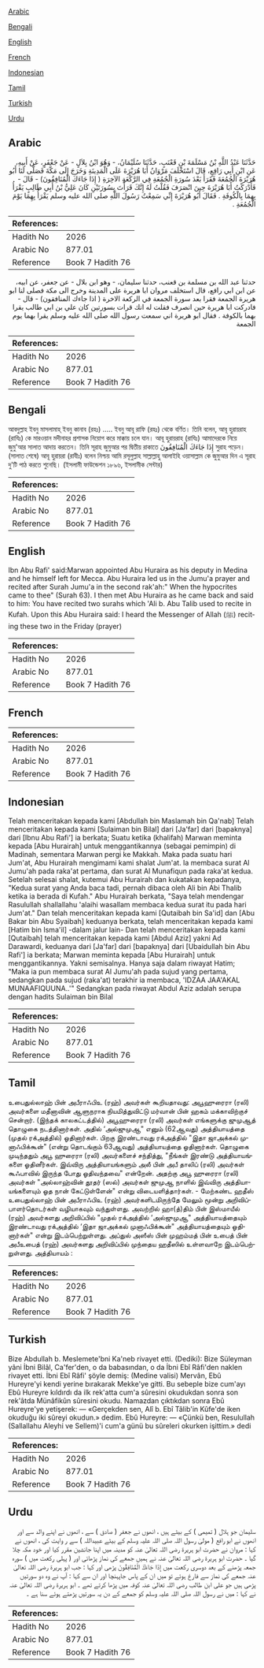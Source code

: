 [Arabic](#arabic)

[Bengali](#bengali)

[English](#english)

[French](#french)

[Indonesian](#indonesian)

[Tamil](#tamil)

[Turkish](#turkish)

[Urdu](#urdu)

## Arabic


<div dir="rtl" lang="ar" style={{fontSize:'larger',backgroundColor:'#f8f9fa',padding:20}}>
حَدَّثَنَا عَبْدُ اللَّهِ بْنُ مَسْلَمَةَ بْنِ قَعْنَبٍ، حَدَّثَنَا سُلَيْمَانُ، - وَهُوَ ابْنُ بِلاَلٍ - عَنْ جَعْفَرٍ، عَنْ أَبِيهِ، عَنِ ابْنِ أَبِي رَافِعٍ، قَالَ اسْتَخْلَفَ مَرْوَانُ أَبَا هُرَيْرَةَ عَلَى الْمَدِينَةِ وَخَرَجَ إِلَى مَكَّةَ فَصَلَّى لَنَا أَبُو هُرَيْرَةَ الْجُمُعَةَ فَقَرَأَ بَعْدَ سُورَةِ الْجُمُعَةِ فِي الرَّكْعَةِ الآخِرَةِ ‏(‏ إِذَا جَاءَكَ الْمُنَافِقُونَ‏)‏ - قَالَ - فَأَدْرَكْتُ أَبَا هُرَيْرَةَ حِينَ انْصَرَفَ فَقُلْتُ لَهُ إِنَّكَ قَرَأْتَ بِسُورَتَيْنِ كَانَ عَلِيُّ بْنُ أَبِي طَالِبٍ يَقْرَأُ بِهِمَا بِالْكُوفَةِ ‏.‏ فَقَالَ أَبُو هُرَيْرَةَ إِنِّي سَمِعْتُ رَسُولَ اللَّهِ صلى الله عليه وسلم يَقْرَأُ بِهِمَا يَوْمَ الْجُمُعَةِ ‏.‏
</div>
<div style={{backgroundColor:'#f8f9fa',padding:20, marginBottom: 10}}><table> <thead> <tr> <th>References:</th> <th></th> </tr> </thead> <tbody><tr><td>Hadith No</td><td>2026</td></tr><tr><td>Arabic No</td><td>877.01</td></tr><tr><td>Reference</td><td>Book 7 Hadith 76</td></tr></tbody></table></div>


<div dir="rtl" lang="ar" style={{fontSize:'larger',backgroundColor:'#f8f9fa',padding:20}}>
حدثنا عبد الله بن مسلمة بن قعنب، حدثنا سليمان، - وهو ابن بلال - عن جعفر، عن ابيه، عن ابن ابي رافع، قال استخلف مروان ابا هريرة على المدينة وخرج الى مكة فصلى لنا ابو هريرة الجمعة فقرا بعد سورة الجمعة في الركعة الاخرة ( اذا جاءك المنافقون) - قال - فادركت ابا هريرة حين انصرف فقلت له انك قرات بسورتين كان علي بن ابي طالب يقرا بهما بالكوفة . فقال ابو هريرة اني سمعت رسول الله صلى الله عليه وسلم يقرا بهما يوم الجمعة
</div>
<div style={{backgroundColor:'#f8f9fa',padding:20, marginBottom: 10}}><table> <thead> <tr> <th>References:</th> <th></th> </tr> </thead> <tbody><tr><td>Hadith No</td><td>2026</td></tr><tr><td>Arabic No</td><td>877.01</td></tr><tr><td>Reference</td><td>Book 7 Hadith 76</td></tr></tbody></table></div>

## Bengali


<div dir="ltr" lang="bn" style={{fontSize:'larger',backgroundColor:'#f8f9fa',padding:20}}>
আবদুল্লাহ ইবনু মাসলামাহ্ ইবনু কানাব (রহঃ) ..... ইবনু আবূ রাফি (রহঃ) থেকে বর্ণিত। তিনি বলেন, আবূ হুরায়রাহ (রাযিঃ) কে মারওয়ান মদীনাহর প্রশাসক নিয়োগ করে মাক্কায় চলে যান। আবূ হুরায়রাহ (রাযিঃ) আমাদেরকে নিয়ে জুমু'আর সালাত আদায় করতেন। তিনি সূরাহ জুমুআর পর দ্বিতীয় রাকাতে إِذَا جَاءَكَ الْمُنَافِقُونَ সুরাহ পড়েন। (সালাত শেষে) আবূ হুরায়রা (রাযীঃ) বলেন নিশ্চয় আমি রসূলুল্লাহ সাল্লাল্লাহু আলাইহি ওয়াসাল্লাম কে জুমুআর দিন এ সূরাহ দু'টি পাঠ করতে শুনেছি। (ইসলামী ফাউন্ডেশন ১৮৯৬, ইসলামীক সেন্টার)
</div>
<div style={{backgroundColor:'#f8f9fa',padding:20, marginBottom: 10}}><table> <thead> <tr> <th>References:</th> <th></th> </tr> </thead> <tbody><tr><td>Hadith No</td><td>2026</td></tr><tr><td>Arabic No</td><td>877.01</td></tr><tr><td>Reference</td><td>Book 7 Hadith 76</td></tr></tbody></table></div>

## English


<div dir="ltr" lang="en" style={{fontSize:'larger',backgroundColor:'#f8f9fa',padding:20}}>
Ibn Abu Rafi' said:Marwan appointed Abu Huraira as his deputy in Medina and he himself left for Mecca. Abu Huraira led us in the Jumu'a prayer and recited after Surah Jumu'a in the second rak'ah:" When the hypocrites came to thee" (Surah 63). I then met Abu Huraira as he came back and said to him: You have recited two surahs which 'Ali b. Abu Talib used to recite in Kufah. Upon this Abu Huraira said: I heard the Messenger of Allah (ﷺ) reciting these two in the Friday (prayer)
</div>
<div style={{backgroundColor:'#f8f9fa',padding:20, marginBottom: 10}}><table> <thead> <tr> <th>References:</th> <th></th> </tr> </thead> <tbody><tr><td>Hadith No</td><td>2026</td></tr><tr><td>Arabic No</td><td>877.01</td></tr><tr><td>Reference</td><td>Book 7 Hadith 76</td></tr></tbody></table></div>

## French


<div dir="ltr" lang="fr" style={{fontSize:'larger',backgroundColor:'#f8f9fa',padding:20}}>

</div>
<div style={{backgroundColor:'#f8f9fa',padding:20, marginBottom: 10}}><table> <thead> <tr> <th>References:</th> <th></th> </tr> </thead> <tbody><tr><td>Hadith No</td><td>2026</td></tr><tr><td>Arabic No</td><td>877.01</td></tr><tr><td>Reference</td><td>Book 7 Hadith 76</td></tr></tbody></table></div>

## Indonesian


<div dir="ltr" lang="id" style={{fontSize:'larger',backgroundColor:'#f8f9fa',padding:20}}>
Telah menceritakan kepada kami [Abdullah bin Maslamah bin Qa'nab] Telah menceritakan kepada kami [Sulaiman bin Bilal] dari [Ja'far] dari [bapaknya] dari [Ibnu Abu Rafi'] ia berkata; Suatu ketika (khalifah) Marwan meminta kepada [Abu Hurairah] untuk menggantikannya (sebagai pemimpin) di Madinah, sementara Marwan pergi ke Makkah. Maka pada suatu hari Jum'at, Abu Hurairah mengimami kami shalat Jum'at. Ia membaca surat Al Jumu'ah pada raka'at pertama, dan surat Al Munafiqun pada raka'at kedua. Setelah selesai shalat, kutemui Abu Hurairah dan kukatakan kepadanya, "Kedua surat yang Anda baca tadi, pernah dibaca oleh Ali bin Abi Thalib ketika ia berada di Kufah." Abu Hurairah berkata, "Saya telah mendengar Rasulullah shallallahu 'alaihi wasallam membaca kedua surat itu pada hari Jum'at." Dan telah menceritakan kepada kami [Qutaibah bin Sa'id] dan [Abu Bakar bin Abu Syaibah] keduanya berkata, telah menceritakan kepada kami [Hatim bin Isma'il] -dalam jalur lain- Dan telah menceritakan kepada kami [Qutaibah] telah menceritakan kepada kami [Abdul Aziz] yakni Ad Darawardi, keduanya dari [Ja'far] dari [bapaknya] dari [Ubaidullah bin Abu Rafi'] ia berkata; Marwan meminta kepada [Abu Hurairah] untuk menggantikannya. Yakni semisalnya. Hanya saja dalam riwayat Hatim; "Maka ia pun membaca surat Al Jumu'ah pada sujud yang pertama, sedangkan pada sujud (raka'at) terakhir ia membaca, 'IDZAA JAA'AKAL MUNAAFIQUUNA..'" Sedangkan pada riwayat Abdul Aziz adalah serupa dengan hadits Sulaiman bin Bilal
</div>
<div style={{backgroundColor:'#f8f9fa',padding:20, marginBottom: 10}}><table> <thead> <tr> <th>References:</th> <th></th> </tr> </thead> <tbody><tr><td>Hadith No</td><td>2026</td></tr><tr><td>Arabic No</td><td>877.01</td></tr><tr><td>Reference</td><td>Book 7 Hadith 76</td></tr></tbody></table></div>

## Tamil


<div dir="ltr" lang="ta" style={{fontSize:'larger',backgroundColor:'#f8f9fa',padding:20}}>
உபைதுல்லாஹ் பின் அபீராஃபிஉ (ரஹ்) அவர்கள் கூறியதாவது: அபூஹுரைரா (ரலி) அவர்களை மதீனாவின் ஆளுநராக நியமித்துவிட்டு மர்வான் பின் ஹகம் மக்காவிற்குச் சென்றார். (இந்தக் காலகட்டத்தில்) அபூஹுரைரா (ரலி) அவர்கள் எங்களுக்கு ஜுமுஆத் தொழுகை நடத்தினார்கள். அதில் ‘அல்ஜுமுஆ" எனும் (62ஆவது) அத்தியாயத்தை (முதல் ரக்அத்தில்) ஓதினார்கள். பிறகு இரண்டாவது ரக்அத்தில் "இதா ஜாஅக்கல் முனாஃபிக்கூன்" (என்று தொடங்கும் 63ஆவது) அத்தியாயத்தை ஓதினார்கள். தொழுகை முடிந்ததும் அபூ ஹுரைரா (ரலி) அவர்களைச் சந்தித்து, "நீங்கள் இரண்டு அத்தியாயங்களை ஓதினீர்கள். இவ்விரு அத்தியாயங்களும் அலீ பின் அபீ தாலிப் (ரலி) அவர்கள் கூஃபாவில் இருந்த போது ஓதிவந்தவை" என்றேன். அதற்கு அபூ ஹுரைரா (ரலி) அவர்கள் "அல்லாஹ்வின் தூதர் (ஸல்) அவர்கள் ஜுமுஆ நாளில் இவ்விரு அத்தியாயங்களையும் ஓத நான் கேட்டுள்ளேன்" என்று விடையளித்தார்கள். - மேற்கண்ட ஹதீஸ் உபைதுல்லாஹ் பின் அபீராஃபிஉ (ரஹ்) அவர்களிடமிருந்தே மேலும் மூன்று அறிவிப்பாளர்தொடர்கள் வழியாகவும் வந்துள்ளது. அவற்றில் ஹா(த்)திம் பின் இஸ்மாயீல் (ரஹ்) அவர்களது அறிவிப்பில் "முதல் ரக்அத்தில் ‘அல்ஜுமுஆ" அத்தியாயத்தையும் இரண்டாவது ரக்அத்தில் ‘இதா ஜாஅக்கல் முனாஃபிக்கூன்" அத்தியாயத்தையும் ஓதினார்கள்" என்று இடம்பெற்றுள்ளது. அப்துல் அஸீஸ் பின் முஹம்மத் பின் உபைத் பின் அபீஉபைத் (ரஹ்) அவர்களது அறிவிப்பில் முந்தைய ஹதீஸில் உள்ளவாறே இடம்பெற்றுள்ளது. அத்தியாயம் :
</div>
<div style={{backgroundColor:'#f8f9fa',padding:20, marginBottom: 10}}><table> <thead> <tr> <th>References:</th> <th></th> </tr> </thead> <tbody><tr><td>Hadith No</td><td>2026</td></tr><tr><td>Arabic No</td><td>877.01</td></tr><tr><td>Reference</td><td>Book 7 Hadith 76</td></tr></tbody></table></div>

## Turkish


<div dir="ltr" lang="tr" style={{fontSize:'larger',backgroundColor:'#f8f9fa',padding:20}}>
Bize Abdullah b. Meslemete'bni Ka'neb rivayet etti. (Dediki): Bize Süleyman yâni İbni Bilâl, Ca'fer'den, o da babasından, o da İbni Ebî Râfi'den naklen rivayet etti. İbni Ebî Râfi' şöyle demiş: (Medine valisi) Mervân, Ebû Hureyre'yi kendi yerine bırakarak Mekke'ye gitti. Bu sebeple bize cum'ayı Ebû Hureyre kıldırdı da ilk rek'atta cum'a sûresini okudukdan sonra son rek'âtda Münâfikûn sûresini okudu. Namazdan çıktıkdan sonra Ebû Hureyre'ye yetişerek: — «Gerçekden sen, Alî b. Ebî Tâlib'in Kûfe'de iken okuduğu iki sûreyi okudun.» dedim. Ebû Hureyre: — «Çünkü ben, Resulullah (Sallallahu Aleyhi ve Sellem)'i cum'a günü bu sûreleri okurken işittim.» dedi
</div>
<div style={{backgroundColor:'#f8f9fa',padding:20, marginBottom: 10}}><table> <thead> <tr> <th>References:</th> <th></th> </tr> </thead> <tbody><tr><td>Hadith No</td><td>2026</td></tr><tr><td>Arabic No</td><td>877.01</td></tr><tr><td>Reference</td><td>Book 7 Hadith 76</td></tr></tbody></table></div>

## Urdu


<div dir="rtl" lang="ur" style={{fontSize:'larger',backgroundColor:'#f8f9fa',padding:20}}>
سلیمان جو ہلال ( تمیمی ) کے بیٹے ہیں ، انھوں نے جعفر ( صادق ) سے ، انھوں نے اپنے والد سے اور انھوں نے ابو رافع ( مولیٰ رسول اللہ صلی اللہ علیہ وسلم کے بیٹے عبیداللہ ) سے ر وایت کی ، انھوں نے کہا : مروان نے حضرت ابو ہریرۃ رضی اللہ تعالیٰ عنہ کو مدینہ میں اپنا جانشین مقرر کیا اور خود مکہ چلا گیا ۔ حضرت ابو ہریرۃ رضی اللہ تعالیٰ عنہ نے ہمیں جمعے کی نماز پڑھائی اور ( پہلی رکعت میں ) سورہ جمعہ پڑھنے کے بعد دوسری رکعت میں إِذَا جَاءَكَ الْمُنَافِقُونَ پڑھی اور کہا : جب ابو ہریرۃ رضی اللہ تعالیٰ عنہ جمعے کی نماز سے فارغ ہوئے تو میں ان کے پاس جاپہنچا اور ان سے کہا : آپ نے وہ دو سورتیں پڑھی ہیں جو علی ابن طالب رضی اللہ تعالیٰ عنہ کوفہ میں پڑھا کرتے تھے ۔ ابو ہریرۃ رضی اللہ تعالیٰ عنہ نے کہا : میں نے رسول اللہ صلی اللہ علیہ وسلم کو جمعے کے دن یہ سورتیں پڑھتے ہوئے سنا ہے ۔
</div>
<div style={{backgroundColor:'#f8f9fa',padding:20, marginBottom: 10}}><table> <thead> <tr> <th>References:</th> <th></th> </tr> </thead> <tbody><tr><td>Hadith No</td><td>2026</td></tr><tr><td>Arabic No</td><td>877.01</td></tr><tr><td>Reference</td><td>Book 7 Hadith 76</td></tr></tbody></table></div>
